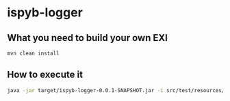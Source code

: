 ispyb-logger
==================================================


What you need to build your own EXI
--------------------------------------

```bash
mvn clean install
```


How to execute it
--------------------------------------


```bash
java -jar target/ispyb-logger-0.0.1-SNAPSHOT.jar -i src/test/resources/ -o /tmp/json/
```




